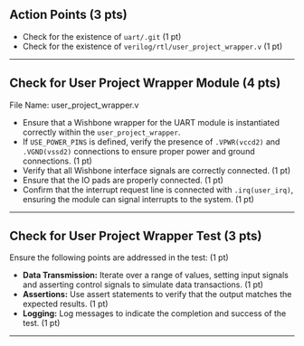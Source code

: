 ## Action Points (3 pts)  

- Check for the existence of `uart/.git` (1 pt)  
- Check for the existence of `verilog/rtl/user_project_wrapper.v` (1 pt)  

---

## Check for User Project Wrapper Module (4 pts)  
File Name: user_project_wrapper.v  

- Ensure that a Wishbone wrapper for the UART module is instantiated correctly within the `user_project_wrapper`.  
- If `USE_POWER_PINS` is defined, verify the presence of `.VPWR(vccd2)` and `.VGND(vssd2)` connections to ensure proper power and ground connections. (1 pt)  
- Verify that all Wishbone interface signals are correctly connected. (1 pt)  
- Ensure that the IO pads are properly connected. (1 pt)  
- Confirm that the interrupt request line is connected with `.irq(user_irq)`, ensuring the module can signal interrupts to the system. (1 pt)  


---

## Check for User Project Wrapper Test (3 pts)  

Ensure the following points are addressed in the test: (1 pt)  

- **Data Transmission:** Iterate over a range of values, setting input signals and asserting control signals to simulate data transactions. (1 pt)  
- **Assertions:** Use assert statements to verify that the output matches the expected results. (1 pt)  
- **Logging:** Log messages to indicate the completion and success of the test. (1 pt)  

---
